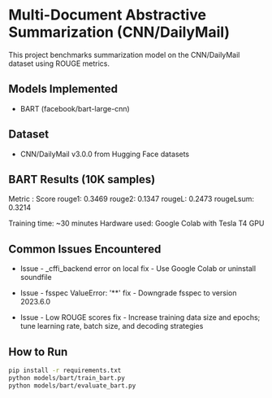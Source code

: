 # Multi-Document Abstractive Summarization (CNN/DailyMail)

This project benchmarks summarization model on the CNN/DailyMail dataset using ROUGE metrics.

## Models Implemented
- BART (facebook/bart-large-cnn)

## Dataset
- CNN/DailyMail v3.0.0 from Hugging Face datasets

## BART Results (10K samples)
Metric : Score 
rouge1: 0.3469
rouge2: 0.1347
rougeL: 0.2473
rougeLsum: 0.3214

Training time: ~30 minutes
Hardware used: Google Colab with Tesla T4 GPU

## Common Issues Encountered
- Issue - _cffi_backend error on local
  fix - Use Google Colab or uninstall soundfile

- Issue - fsspec ValueError: '**'
  fix - Downgrade fsspec to version 2023.6.0

- Issue - Low ROUGE scores
  fix - Increase training data size and epochs; tune learning rate, batch size, and decoding strategies


## How to Run

```bash
pip install -r requirements.txt
python models/bart/train_bart.py
python models/bart/evaluate_bart.py

